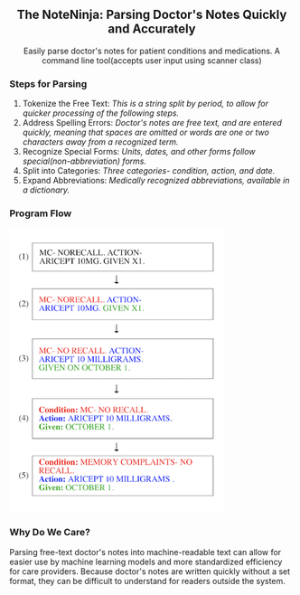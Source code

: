 <p align="center">
  <h2 align="center">The NoteNinja: Parsing Doctor's Notes Quickly and Accurately</h3>

  <p align="center">
     Easily parse doctor's notes for patient conditions and medications. A command line tool(accepts user input using scanner class)
    <br>
  <h3>Steps for Parsing</h3>
  <ol >
  <li>Tokenize the Free Text: <i>This is a string split by period, to allow for quicker processing of the following steps.</i></li>
    <li>Address Spelling Errors: <i>Doctor's notes are free text, and are entered quickly, meaning that spaces are omitted or words are one or two characters away from a recognized term.</i></li>
 <li>Recognize Special Forms: <i>Units, dates, and other forms follow special(non-abbreviation) forms.</i></li>
  <li>Split into Categories: <i>Three categories- condition, action, and date.</i></li>
 <li>Expand Abbreviations: <i>Medically recognized abbreviations, available in a dictionary.</i></li>
  </ol>
    <h3>Program Flow</h3>

  <img src="schema.png" height="502">
      <h3>Why Do We Care?</h3>
Parsing free-text doctor's notes into machine-readable text can allow for easier use by machine learning models and more standardized efficiency for care providers. Because doctor's notes are written quickly without a set format, they can be difficult to understand for readers outside the system.
  </p>
</p>
